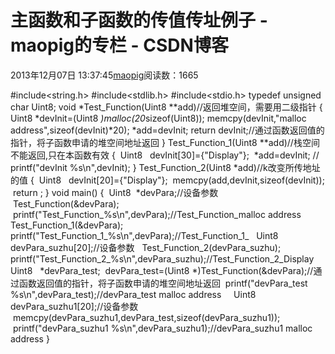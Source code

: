 # 主函数和子函数的传值传址例子 - maopig的专栏 - CSDN博客
2013年12月07日 13:37:45[maopig](https://me.csdn.net/maopig)阅读数：1665

#include<string.h>
#include<stdlib.h>
#include<stdio.h>
typedef unsigned char Uint8;
void *Test_Function(Uint8 **add)//返回堆空间，需要用二级指针
{
Uint8 *devInit=(Uint8 *)malloc(20*sizeof(Uint8));
memcpy(devInit,"malloc address",sizeof(devInit)*20);
*add=devInit;
return devInit;//通过函数返回值的指针，将子函数申请的堆空间地址返回
}
Test_Function_1(Uint8 **add)//栈空间不能返回,只在本函数有效
{
 Uint8   devInit[30]={"Display"};
 *add=devInit;
// printf("devInit %s\n",devInit);
}
Test_Function_2(Uint8 *add)//k改变所传地址的值
{
 Uint8   devInit[20]={"Display"};
 memcpy(add,devInit,sizeof(devInit));
 return ;
}
void main()
{
 Uint8  *devPara;//设备参数
 Test_Function(&devPara);
 printf("Test_Function_%s\n",devPara);//Test_Function_malloc address
  Test_Function_1(&devPara);
  printf("Test_Function_1_%s\n",devPara);//Test_Function_1_
  Uint8  devPara_suzhu[20];//设备参数
  Test_Function_2(devPara_suzhu);
  printf("Test_Function_2_%s\n",devPara_suzhu);//Test_Function_2_Display
    Uint8   *devPara_test;
 devPara_test=(Uint8 *)Test_Function(&devPara);//通过函数返回值的指针，将子函数申请的堆空间地址返回
 printf("devPara_test %s\n",devPara_test);//devPara_test malloc address
    Uint8  devPara_suzhu1[20];//设备参数
 memcpy(devPara_suzhu1,devPara_test,sizeof(devPara_suzhu1));
 printf("devPara_suzhu1 %s\n",devPara_suzhu1);//devPara_suzhu1 malloc address
}
